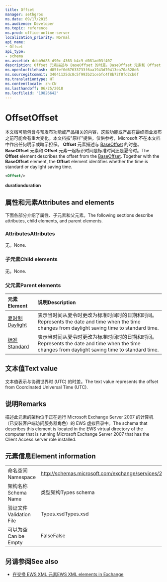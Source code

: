 ```yaml
---
title: Offset
manager: sethgros
ms.date: 09/17/2015
ms.audience: Developer
ms.topic: reference
ms.prod: office-online-server
localization_priority: Normal
api_name:
- Offset
api_type:
- schema
ms.assetid: dcbb9d85-d90c-4363-b4c9-d081ad03f407
description: Offset 元素描述与 BaseOffset 的时差。BaseOffset 元素和 Offset 元素一起标识时间是标准时间还是夏令时。
ms.openlocfilehash: d85fef0d67633733f6aa1943d70413ea70a528d6
ms.sourcegitcommit: 34041125dc8c5f993b21cebfc4f8b72f0fd2cb6f
ms.translationtype: HT
ms.contentlocale: zh-CN
ms.lasthandoff: 06/25/2018
ms.locfileid: "19826642"
---
```

# <a name="offset"></a><span data-ttu-id="1b460-104">Offset</span><span class="sxs-lookup"><span data-stu-id="1b460-104">Offset</span></span>

<span data-ttu-id="1b460-p102">本文档可能包含与预发布功能或产品相关的内容，这些功能或产品在最终商业发布之前可能会有重大变化。本文档按"原样"提供，仅供参考，Microsoft 不在本文档中作出任何明示或暗示担保。 **Offset** 元素描述与 [BaseOffset](baseoffset.md) 的时差。 **BaseOffset** 元素和 **Offset** 元素一起标识时间是标准时间还是夏令时。</span><span class="sxs-lookup"><span data-stu-id="1b460-p102">The **Offset** element describes the offset from the [BaseOffset](baseoffset.md). Together with the **BaseOffset** element, the **Offset** element identifies whether the time is standard or daylight saving time.</span></span> 
  
```xml
<Offset/>
```

 <span data-ttu-id="1b460-107">**duration**</span><span class="sxs-lookup"><span data-stu-id="1b460-107">**duration**</span></span>
## <a name="attributes-and-elements"></a><span data-ttu-id="1b460-108">属性和元素</span><span class="sxs-lookup"><span data-stu-id="1b460-108">Attributes and elements</span></span>

<span data-ttu-id="1b460-109">下面各部分介绍了属性、子元素和父元素。</span><span class="sxs-lookup"><span data-stu-id="1b460-109">The following sections describe attributes, child elements, and parent elements.</span></span>
  
### <a name="attributes"></a><span data-ttu-id="1b460-110">Attributes</span><span class="sxs-lookup"><span data-stu-id="1b460-110">Attributes</span></span>

<span data-ttu-id="1b460-111">无。</span><span class="sxs-lookup"><span data-stu-id="1b460-111">None.</span></span>
  
### <a name="child-elements"></a><span data-ttu-id="1b460-112">子元素</span><span class="sxs-lookup"><span data-stu-id="1b460-112">Child elements</span></span>

<span data-ttu-id="1b460-113">无。</span><span class="sxs-lookup"><span data-stu-id="1b460-113">None.</span></span>
  
### <a name="parent-elements"></a><span data-ttu-id="1b460-114">父元素</span><span class="sxs-lookup"><span data-stu-id="1b460-114">Parent elements</span></span>

|<span data-ttu-id="1b460-115">**元素**</span><span class="sxs-lookup"><span data-stu-id="1b460-115">**Element**</span></span>|<span data-ttu-id="1b460-116">**说明**</span><span class="sxs-lookup"><span data-stu-id="1b460-116">**Description**</span></span>|
|:-----|:-----|
|[<span data-ttu-id="1b460-117">夏时制</span><span class="sxs-lookup"><span data-stu-id="1b460-117">Daylight</span></span>](daylight.md) <br/> |<span data-ttu-id="1b460-118">表示当时间从夏令时更改为标准时间时的日期和时间。</span><span class="sxs-lookup"><span data-stu-id="1b460-118">Represents the date and time when the time changes from daylight saving time to standard time.</span></span>  <br/> |
|[<span data-ttu-id="1b460-119">标准</span><span class="sxs-lookup"><span data-stu-id="1b460-119">Standard</span></span>](standard.md) <br/> |<span data-ttu-id="1b460-120">表示当时间从夏令时更改为标准时间时的日期和时间。</span><span class="sxs-lookup"><span data-stu-id="1b460-120">Represents the date and time when the time changes from daylight saving time to standard time.</span></span>  <br/> |
   
## <a name="text-value"></a><span data-ttu-id="1b460-121">文本值</span><span class="sxs-lookup"><span data-stu-id="1b460-121">Text value</span></span>

<span data-ttu-id="1b460-122">文本值表示与协调世界时 (UTC) 的时差。</span><span class="sxs-lookup"><span data-stu-id="1b460-122">The text value represents the offset from Coordinated Universal Time (UTC).</span></span>
  
## <a name="remarks"></a><span data-ttu-id="1b460-123">说明</span><span class="sxs-lookup"><span data-stu-id="1b460-123">Remarks</span></span>

<span data-ttu-id="1b460-124">描述此元素的架构位于正在运行 Microsoft Exchange Server 2007 的计算机（已安装客户端访问服务器角色）的 EWS 虚拟目录中。</span><span class="sxs-lookup"><span data-stu-id="1b460-124">The schema that describes this element is located in the EWS virtual directory of the computer that is running Microsoft Exchange Server 2007 that has the Client Access server role installed.</span></span>
  
## <a name="element-information"></a><span data-ttu-id="1b460-125">元素信息</span><span class="sxs-lookup"><span data-stu-id="1b460-125">Element information</span></span>

|||
|:-----|:-----|
|<span data-ttu-id="1b460-126">命名空间</span><span class="sxs-lookup"><span data-stu-id="1b460-126">Namespace</span></span>  <br/> |http://schemas.microsoft.com/exchange/services/2006/types  <br/> |
|<span data-ttu-id="1b460-127">架构名称</span><span class="sxs-lookup"><span data-stu-id="1b460-127">Schema Name</span></span>  <br/> |<span data-ttu-id="1b460-128">类型架构</span><span class="sxs-lookup"><span data-stu-id="1b460-128">Types schema</span></span>  <br/> |
|<span data-ttu-id="1b460-129">验证文件</span><span class="sxs-lookup"><span data-stu-id="1b460-129">Validation File</span></span>  <br/> |<span data-ttu-id="1b460-130">Types.xsd</span><span class="sxs-lookup"><span data-stu-id="1b460-130">Types.xsd</span></span>  <br/> |
|<span data-ttu-id="1b460-131">可以为空</span><span class="sxs-lookup"><span data-stu-id="1b460-131">Can be Empty</span></span>  <br/> |<span data-ttu-id="1b460-132">False</span><span class="sxs-lookup"><span data-stu-id="1b460-132">False</span></span>  <br/> |
   
## <a name="see-also"></a><span data-ttu-id="1b460-133">另请参阅</span><span class="sxs-lookup"><span data-stu-id="1b460-133">See also</span></span>



- [<span data-ttu-id="1b460-134">在交换 EWS XML 元素</span><span class="sxs-lookup"><span data-stu-id="1b460-134">EWS XML elements in Exchange</span></span>](ews-xml-elements-in-exchange.md)

